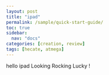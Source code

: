 ```yaml
---
layout: post
title: "ipad"
permalink: /sample/quick-start-guide/
toc: true
sidebar:
  nav: "docs"
categories: [creation, review]
tags: [hecate, atmega]
---
```


hello ipad
Looking Rocking Lucky !
